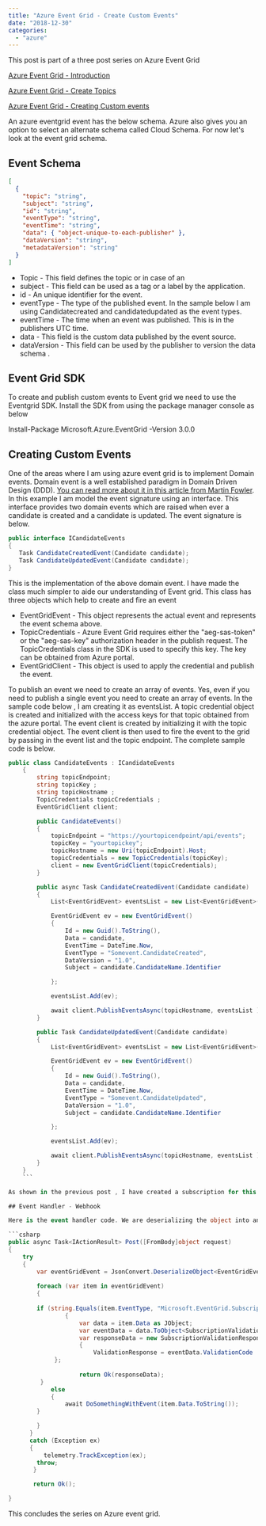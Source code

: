 ```yaml
---
title: "Azure Event Grid - Create Custom Events"
date: "2018-12-30"
categories: 
  - "azure"
---
```


This post is part of a three post series on Azure Event Grid

[Azure Event Grid - Introduction](https://pradeepl.com/azure/azureeventgrid-introduction)

[Azure Event Grid - Create Topics](https://pradeepl.com/azure/azureeventgrid-createtopic)

[Azure Event Grid - Creating Custom events](https://pradeepl.com/azure/azureeventgrid-createcustomevents)

An azure eventgrid event has the below schema. Azure also gives you an option to select an alternate schema called Cloud Schema. For now let's look at the event grid schema.

## Event Schema

```json
[
  {
    "topic": "string",
    "subject": "string",
    "id": "string",
    "eventType": "string",
    "eventTime": "string",
    "data": { "object-unique-to-each-publisher" },
    "dataVersion": "string",
    "metadataVersion": "string"
  }
]
```

- Topic - This field defines the topic or in case of an
- subject - This field can be used as a tag or a label by the application.
- id - An unique identifier for the event.
- eventType - The type of the published event. In the sample below I am using Candidatecreated and candidatedupdated as the event types.
- eventTime - The time when an event was published. This is in the publishers UTC time.
- data - This field is the custom data published by the event source.
- dataVersion - This field can be used by the publisher to version the data schema .

## Event Grid SDK

To create and publish custom events to Event grid we need to use the Eventgrid SDK. Install the SDK from using the package manager console as below

Install-Package Microsoft.Azure.EventGrid -Version 3.0.0

## Creating Custom Events

One of the areas where I am using azure event grid is to implement Domain events. Domain event is a well established paradigm in Domain Driven Design (DDD). [You can read more about it in this article from Martin Fowler](https://martinfowler.com/eaaDev/DomainEvent.html). In this example I am model the event signature using an interface. This interface provides two domain events which are raised when ever a candidate is created and a candidate is updated. The event signature is below.

```csharp
public interface ICandidateEvents
{
   Task CandidateCreatedEvent(Candidate candidate);
   Task CandidateUpdatedEvent(Candidate candidate);
}
```

This is the implementation of the above domain event. I have made the class much simpler to aide our understanding of Event grid. This class has three objects which help to create and fire an event

- EventGridEvent - This object represents the actual event and represents the event schema above.
- TopicCredentials - Azure Event Grid requires either the "aeg-sas-token" or the "aeg-sas-key" authorization header in the publish request. The TopicCredentials class in the SDK is used to specify this key. The key can be obtained from Azure portal.
- EventGridClient - This object is used to apply the credential and publish the event.

To publish an event we need to create an array of events. Yes, even if you need to publish a single event you need to create an array of events. In the sample code below , I am creating it as eventsList. A topic credential object is created and initialized with the access keys for that topic obtained from the azure portal. The event client is created by initializing it with the topic credential object. The event client is then used to fire the event to the grid by passing in the event list and the topic endpoint. The complete sample code is below.

```csharp
public class CandidateEvents : ICandidateEvents
    {
        string topicEndpoint;
        string topicKey ;
        string topicHostname ;
        TopicCredentials topicCredentials ;
        EventGridClient client;

        public CandidateEvents()
        {
            topicEndpoint = "https://yourtopicendpoint/api/events";
            topicKey = "yourtopickey";
            topicHostname = new Uri(topicEndpoint).Host;
            topicCredentials = new TopicCredentials(topicKey);
            client = new EventGridClient(topicCredentials);
        }

        public async Task CandidateCreatedEvent(Candidate candidate)
        {
            List<EventGridEvent> eventsList = new List<EventGridEvent>();

            EventGridEvent ev = new EventGridEvent()
            {
                Id = new Guid().ToString(),
                Data = candidate,
                EventTime = DateTime.Now,
                EventType = "Somevent.CandidateCreated",
                DataVersion = "1.0",
                Subject = candidate.CandidateName.Identifier

            };

            eventsList.Add(ev);

            await client.PublishEventsAsync(topicHostname, eventsList );
        }

        public Task CandidateUpdatedEvent(Candidate candidate)
        {
            List<EventGridEvent> eventsList = new List<EventGridEvent>();

            EventGridEvent ev = new EventGridEvent()
            {
                Id = new Guid().ToString(),
                Data = candidate,
                EventTime = DateTime.Now,
                EventType = "Somevent.CandidateUpdated",
                DataVersion = "1.0",
                Subject = candidate.CandidateName.Identifier

            };

            eventsList.Add(ev);

            await client.PublishEventsAsync(topicHostname, eventsList );
        }
    }
    ```

As shown in the previous post , I have created a subscription for this topic and have used a web hook as the handler for the subscription. The web hook points to an API. Azure Event grid now will post the event to the handler. It will retry the post until it receives a 200 or a 202 response. Event Grid uses a exponential backoff retry policy i.e. it will increase the time between retries for every failed retry. We can also specify a retry policy if necessary.

## Event Handler - Webhook

Here is the event handler code. We are deserializing the object into an array of type EventGridEvent . While subscribing to Azure Event Grid topic, the Event Grid sends a validation request to the subscribing URL endpoint with a validation code. If the endpoint echoes back the same Validation Code then Event Grid accepts that endpoint URL as a valid endpoint for subscription. We are doing this by wrapping the validation code as subscription validation response and returning a HTTP 200 status code. We can then use the other events in the list and custom process them.

```csharp
public async Task<IActionResult> Post([FromBody]object request)
{
    try
    {
        var eventGridEvent = JsonConvert.DeserializeObject<EventGridEvent[]>(request.ToString());
        
        foreach (var item in eventGridEvent)
        {
            
        if (string.Equals(item.EventType, "Microsoft.EventGrid.SubscriptionValidationEvent", StringComparison.OrdinalIgnoreCase))
                {   
                    var data = item.Data as JObject;
                    var eventData = data.ToObject<SubscriptionValidationEventData>();
                    var responseData = new SubscriptionValidationResponse
                    {
                        ValidationResponse = eventData.ValidationCode
             };
                                                
                    return Ok(responseData);
         }
            else
            {            
                await DoSomethingWithEvent(item.Data.ToString());
        }

        }
      }
      catch (Exception ex)
      {
          telemetry.TrackException(ex);
        throw;
       }

       return Ok();

} 
```

This concludes the series on Azure event grid.
